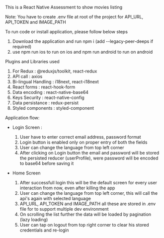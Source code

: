This is a React Native Assessment to show movies listing

Note: You have to create .env file at root of the project for API_URL, API_TOKEN and IMAGE_PATH

To run code or install application, please follow below steps
1. Download the application and run npm i (add --legacy-peer-deeps if required) 
2. use npm run ios to run on ios and npm run android to run on android

Plugins and Libraries used
1. For Redux : @reduxjs/toolkit, react-redux
2. API call : axios
3. Bi-lingual Handling : i18next, react-i18next
4. React forms : react-hook-form
5. Data encoding : react-native-base64
6. Keys Security : react-native-config
7. Data persistance : redux-persist
8. Styled components : styled-component

Application flow:
- Login Screen : 
   1. User have to enter correct email address, password format
   2. Login button is enabled only on proper entry of both the fields
   3. User can change the language from top left corner 
   4. After clicking on Login button the email and password will be stored the persisted reducer (userProfile), were password will be encoded to base64 before saving it

- Home Screen
   1. After successfull login this will be the default screen for every user interaction from now, even after killing the app
   2. User can change the language from top left corner, this will call the api's again with selected language
   3. API_URL, API_TOKEN and IMAGE_PATH all these are stored in .env file for to support multiple dev environment
   4. On scrolling the list further the data will be loaded by pagination (lazy loading)
   5. User can tap on logout from top right corner to clear his stored credentials and re-login